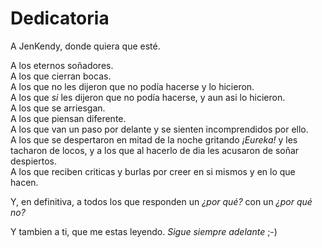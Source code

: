 # Dedicatoria

A JenKendy, donde quiera que esté.

A los eternos soñadores.  
A los que cierran bocas.  
A los que no les dijeron que no podía hacerse y lo hicieron.  
A los que *si* les dijeron que no podía hacerse, y aun asi lo hicieron.  
A los que se arriesgan.  
A los que piensan diferente.  
A los que van un paso por delante y se sienten incomprendidos por ello.  
A los que se despertaron en mitad de la noche gritando *¡Eureka!* y les tacharon
de locos, y a los que al hacerlo de dia les acusaron de soñar despiertos.  
A los que reciben criticas y burlas por creer en si mismos y en lo que hacen.

Y, en definitiva, a todos los que responden un *¿por qué?* con un *¿por qué no?*

Y tambien a ti, que me estas leyendo. *Sigue siempre adelante* ;-)

